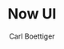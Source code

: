 ---
title: "Now UI"
thumbnail: 'images/theme/thumbnail/now-ui.png'
github: https://github.com/cboettig/hugo-now-ui
demo: https://themes.gohugo.io/theme/hugo-now-ui/
author: Carl Boettiger
ssg:
  - Hugo
---